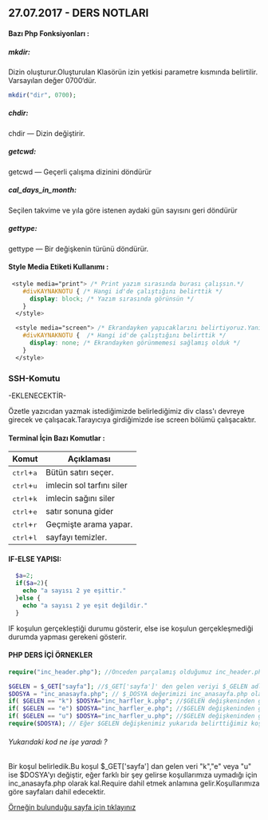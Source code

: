 ## 27.07.2017 - DERS NOTLARI

#### Bazı Php Fonksiyonları :

##### mkdir:
Dizin oluşturur.Oluşturulan Klasörün izin yetkisi parametre kısmında belirtilir. Varsayılan değer 0700‘dür.
```php
mkdir("dir", 0700);
```

##### chdir:
chdir — Dizin değiştirir.
##### getcwd:
getcwd — Geçerli çalışma dizinini döndürür
##### cal_days_in_month:
Seçilen takvime ve yıla göre istenen aydaki gün sayısını geri döndürür
##### gettype:
gettype — Bir değişkenin türünü döndürür.

#### Style Media Etiketi Kullanımı :

```css
 <style media="print"> /* Print yazım sırasında burası çalışsın.*/
    #divKAYNAKNOTU { /* Hangi id'de çalıştığını belirttik */
      display: block; /* Yazım sırasında görünsün */
    }
  </style>

  <style media="screen"> /* Ekrandayken yapıcaklarını belirtiyoruz.Yani tarayıcımızda çalışırken */
    #divKAYNAKNOTU {  /* Hangi id'de çalıştığını belirttik */
      display: none; /* Ekrandayken görünmemesi sağlamış olduk */
    }
  </style>
```

### SSH-Komutu
-EKLENECEKTİR-



Özetle yazıcıdan yazmak istediğimizde belirlediğimiz div class'ı devreye girecek ve çalışacak.Tarayıcıya girdiğimizde ise screen bölümü çalışacaktır.

#### Terminal İçin Bazı Komutlar :
Komut | Açıklaması
------------ | -------------
<kbd>ctrl</kbd>+<kbd>a</kbd> | Bütün satırı seçer.
<kbd>ctrl</kbd>+<kbd>u</kbd> |	 imlecin sol tarfını siler
<kbd>ctrl</kbd>+<kbd>k</kbd> | imlecin sağını siler
<kbd>ctrl</kbd>+<kbd>e</kbd> | satır sonuna gider
<kbd>ctrl</kbd>+<kbd>r</kbd>  | Geçmişte arama yapar.
<kbd>ctrl</kbd>+<kbd>l</kbd> | sayfayı temizler.

#### IF-ELSE YAPISI:
````php
  $a=2;
  if($a=2){
    echo "a sayısı 2 ye eşittir."
  }else {
    echo "a sayısı 2 ye eşit değildir."
  }
````
IF koşulun gerçekleştiği durumu gösterir, else ise koşulun gerçekleşmediği durumda yapması gerekeni gösterir.
#### PHP DERS İÇİ ÖRNEKLER

```php
require("inc_header.php"); //Önceden parçalamış olduğumuz inc_header.php dosyasını sayfamıza dahil ettik.

$GELEN = $_GET["sayfa"]; //$_GET['sayfa']' den gelen veriyi $_GELEN adlı değişkene aktardık.
$DOSYA = "inc_anasayfa.php"; // $_DOSYA değerimizi inc_anasayfa.php olarak belirledik.
if( $GELEN == "k") $DOSYA="inc_harfler_k.php"; //$GELEN değişkeninden gelen değer k ise $DOSYA değişkenimizi inc_harfler_k.php olarak değiştirdik.
if( $GELEN == "e") $DOSYA="inc_harfler_e.php"; //$GELEN değişkeninden gelen değer k ise $DOSYA değişkenimizi inc_harfler_e.php olarak değiştirdik.
if( $GELEN == "u") $DOSYA="inc_harfler_u.php"; //$GELEN değişkeninden gelen değer k ise $DOSYA değişkenimizi inc_harfler_u.php olarak değiştirdik.
require($DOSYA); // Eğer $GELEN değişkenimiz yukarıda belirttiğimiz koşullara uymazsa inc_anasayfa.php'i olacaktır.
```
###### Yukarıdaki kod ne işe yaradı ?
Bir koşul belirledik.Bu koşul $_GET['sayfa'] dan gelen veri "k","e" veya "u" ise $DOSYA'yı değiştir, eğer farklı bir şey gelirse koşullarımıza uymadığı için
inc_anasayfa.php olarak kal.Require dahil etmek anlamına gelir.Koşullarımıza göre sayfaları dahil edecektir.

[Örneğin bulunduğu sayfa için tıklayınız](https://github.com/vedia/include_ornegi)
